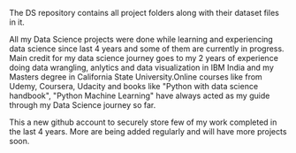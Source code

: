The DS repository contains all project folders along with their dataset files in it.

All my Data Science projects were done while learning and experiencing data science since last 4 years and some of them are currently in progress. Main credit for my data science journey goes to my 2 years of experience doing data wrangling, anlytics and data visualization in IBM India and my Masters degree in California State University.Online courses like from Udemy, Coursera, Udacity and books like "Python with data science handbook", "Python Machine Learning" have always acted as my guide through my Data Science journey so far. 

This a new github account to securely store few of my work completed in the last 4 years. More are being added regularly and will have more projects soon.
